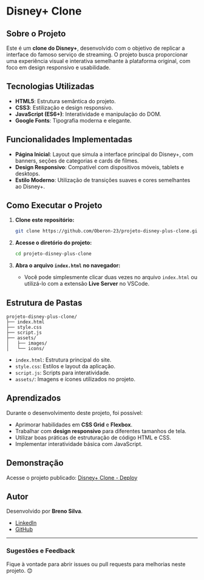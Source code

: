 # Disney+ Clone

## Sobre o Projeto

Este é um **clone do Disney+**, desenvolvido com o objetivo de replicar a interface do famoso serviço de streaming. O projeto busca proporcionar uma experiência visual e interativa semelhante à plataforma original, com foco em design responsivo e usabilidade.

## Tecnologias Utilizadas

- **HTML5**: Estrutura semântica do projeto.
- **CSS3**: Estilização e design responsivo.
- **JavaScript (ES6+)**: Interatividade e manipulação do DOM.
- **Google Fonts**: Tipografia moderna e elegante.

## Funcionalidades Implementadas

- **Página Inicial**: Layout que simula a interface principal do Disney+, com banners, seções de categorias e cards de filmes.
- **Design Responsivo**: Compatível com dispositivos móveis, tablets e desktops.
- **Estilo Moderno**: Utilização de transições suaves e cores semelhantes ao Disney+.

## Como Executar o Projeto

1. **Clone este repositório:**
   ```bash
   git clone https://github.com/Oberon-23/projeto-disney-plus-clone.git
   ```

2. **Acesse o diretório do projeto:**
   ```bash
   cd projeto-disney-plus-clone
   ```

3. **Abra o arquivo `index.html` no navegador:**
   - Você pode simplesmente clicar duas vezes no arquivo `index.html` ou utilizá-lo com a extensão **Live Server** no VSCode.

## Estrutura de Pastas

```plaintext
projeto-disney-plus-clone/
├── index.html
├── style.css
├── script.js
├── assets/
│   ├── images/
│   └── icons/
```

- `index.html`: Estrutura principal do site.
- `style.css`: Estilos e layout da aplicação.
- `script.js`: Scripts para interatividade.
- `assets/`: Imagens e ícones utilizados no projeto.

## Aprendizados

Durante o desenvolvimento deste projeto, foi possível:

- Aprimorar habilidades em **CSS Grid** e **Flexbox**.
- Trabalhar com **design responsivo** para diferentes tamanhos de tela.
- Utilizar boas práticas de estruturação de código HTML e CSS.
- Implementar interatividade básica com JavaScript.

## Demonstração

Acesse o projeto publicado: [Disney+ Clone - Deploy](https://seu-deploy-link.com)

## Autor

Desenvolvido por **Breno Silva**.

- [LinkedIn](https://www.linkedin.com/in/brenosilvarangel/)
- [GitHub](https://github.com/Oberon-23)

---

### Sugestões e Feedback

Fique à vontade para abrir issues ou pull requests para melhorias neste projeto. 😊